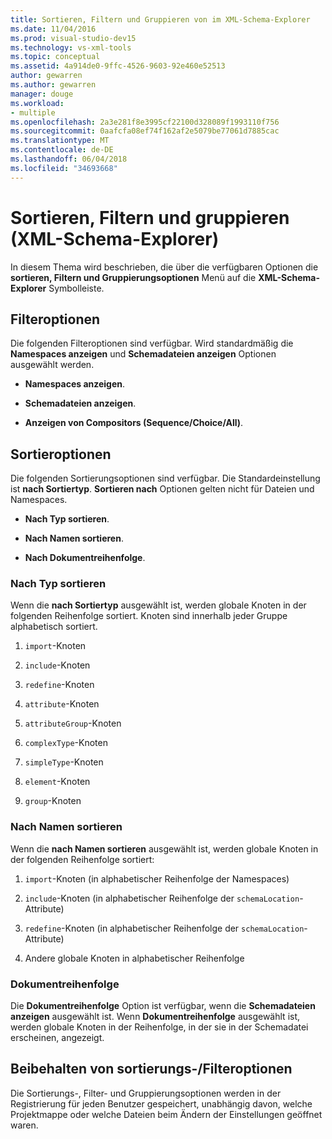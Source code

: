 ```yaml
---
title: Sortieren, Filtern und Gruppieren von im XML-Schema-Explorer
ms.date: 11/04/2016
ms.prod: visual-studio-dev15
ms.technology: vs-xml-tools
ms.topic: conceptual
ms.assetid: 4a914de0-9ffc-4526-9603-92e460e52513
author: gewarren
ms.author: gewarren
manager: douge
ms.workload:
- multiple
ms.openlocfilehash: 2a3e281f8e3995cf22100d328089f1993110f756
ms.sourcegitcommit: 0aafcfa08ef74f162af2e5079be77061d7885cac
ms.translationtype: MT
ms.contentlocale: de-DE
ms.lasthandoff: 06/04/2018
ms.locfileid: "34693668"
---
```

# <a name="sorting-filtering-and-grouping-xml-schema-explorer"></a>Sortieren, Filtern und gruppieren (XML-Schema-Explorer)

In diesem Thema wird beschrieben, die über die verfügbaren Optionen die **sortieren, Filtern und Gruppierungsoptionen** Menü auf die **XML-Schema-Explorer** Symbolleiste.

## <a name="filter-options"></a>Filteroptionen

 Die folgenden Filteroptionen sind verfügbar. Wird standardmäßig die **Namespaces anzeigen** und **Schemadateien anzeigen** Optionen ausgewählt werden.

-   **Namespaces anzeigen**.

-   **Schemadateien anzeigen**.

-   **Anzeigen von Compositors (Sequence/Choice/All)**.

## <a name="sorting-options"></a>Sortieroptionen

 Die folgenden Sortierungsoptionen sind verfügbar. Die Standardeinstellung ist **nach Sortiertyp**. **Sortieren nach** Optionen gelten nicht für Dateien und Namespaces.

-   **Nach Typ sortieren**.

-   **Nach Namen sortieren**.

-   **Nach Dokumentreihenfolge**.

### <a name="sort-by-type"></a>Nach Typ sortieren

 Wenn die **nach Sortiertyp** ausgewählt ist, werden globale Knoten in der folgenden Reihenfolge sortiert. Knoten sind innerhalb jeder Gruppe alphabetisch sortiert.

1.  `import`-Knoten

2.  `include`-Knoten

3.  `redefine`-Knoten

4.  `attribute`-Knoten

5.  `attributeGroup`-Knoten

6.  `complexType`-Knoten

7.  `simpleType`-Knoten

8.  `element`-Knoten

9. `group`-Knoten

### <a name="sort-by-name"></a>Nach Namen sortieren

 Wenn die **nach Namen sortieren** ausgewählt ist, werden globale Knoten in der folgenden Reihenfolge sortiert:

1.  `import`-Knoten (in alphabetischer Reihenfolge der Namespaces)

2.  `include`-Knoten (in alphabetischer Reihenfolge der `schemaLocation`-Attribute)

3.  `redefine`-Knoten (in alphabetischer Reihenfolge der `schemaLocation`-Attribute)

4.  Andere globale Knoten in alphabetischer Reihenfolge

### <a name="document-order"></a>Dokumentreihenfolge

 Die **Dokumentreihenfolge** Option ist verfügbar, wenn die **Schemadateien anzeigen** ausgewählt ist. Wenn **Dokumentreihenfolge** ausgewählt ist, werden globale Knoten in der Reihenfolge, in der sie in der Schemadatei erscheinen, angezeigt.

## <a name="persisting-sortfilter-options"></a>Beibehalten von sortierungs-/Filteroptionen

 Die Sortierungs-, Filter- und Gruppierungsoptionen werden in der Registrierung für jeden Benutzer gespeichert, unabhängig davon, welche Projektmappe oder welche Dateien beim Ändern der Einstellungen geöffnet waren.